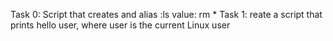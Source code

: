 Task 0: Script that creates and alias :ls value: rm *
Task 1: reate a script that prints hello user, where user is the current Linux user
